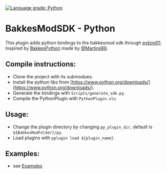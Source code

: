 [![Language grade: Python](https://img.shields.io/lgtm/grade/python/g/Stanbroek/BakkesModSDK-Python.svg?logo=lgtm&logoWidth=18)](https://lgtm.com/projects/g/Stanbroek/BakkesModSDK-Python/context:python)

# BakkesModSDK - Python
This plugin adds python bindings to the bakkesmod sdk through [pybind11](https://github.com/pybind/pybind11).  
Inspired by [BakkesPython](https://github.com/Martinii89/BakkesPython) made by [@Martinii89](https://github.com/Martinii89).

## Compile instructions:
- Clone the project with its submodues.
- Install the python libs from [https://www.python.org/downloads/](https://www.python.org/downloads/).
- Generate the bindings with `Scripts/generate_sdk.py`.
- Compile the PythonPlugin with `PythonPlugin.sln`.

## Usage:
- Change the plugin directory by changing `pp_plugin_dir`, default is `${BakkesModFolder}/py`.
- Load plugins with `pplugin load ${plugin_name}`.

## Examples:
- see [Examples](/Examples)

